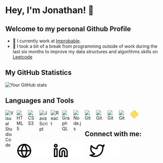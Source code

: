 # Hey, I'm Jonathan! 👋

## Welcome to my personal Github Profile

- 💼 I currently work at [Improbable](https://www.improbable.io).
- 🌱 I took a bit of a break from programming outside of work during the last six months to improve my data structures and algorithms skills on [Leetcode](https://leetcode.com/u/JvW/)

## My GitHub Statistics

![Your GitHub stats](https://github-readme-stats-gold-tau-46.vercel.app/api?username=jonathanvwersch&show_icons=true&theme=radical&&hide=stars,contribs,grade&hide_rank=true)

## Languages and Tools

<img align="left" alt="Visual Studio Code" width="26px" src="https://cdn.jsdelivr.net/gh/devicons/devicon/icons/vscode/vscode-original.svg" style="padding-right:10px;" />
<img align="left" alt="HTML5" width="26px" src="https://cdn.jsdelivr.net/gh/devicons/devicon/icons/html5/html5-original.svg" style="padding-right:10px;" />
<img align="left" alt="CSS3" width="26px" src="https://cdn.jsdelivr.net/gh/devicons/devicon/icons/css3/css3-original.svg" style="padding-right:10px;" />
<img align="left" alt="JavaScript" width="26px" src="https://cdn.jsdelivr.net/gh/devicons/devicon/icons/javascript/javascript-original.svg" style="padding-right:10px;" />
<img align="left" alt="React" width="26px" src="https://cdn.jsdelivr.net/gh/devicons/devicon/icons/react/react-original.svg" style="padding-right:10px;" />
<img align="left" alt="GraphQL" width="26px" src="https://cdn.jsdelivr.net/gh/devicons/devicon/icons/graphql/graphql-plain.svg" style="padding-right:10px;" />
<img align="left" alt="Node.js" width="26px" src="https://cdn.jsdelivr.net/gh/devicons/devicon/icons/nodejs/nodejs-original.svg" style="padding-right:10px;" />
<img align="left" alt="Git" width="26px" src="https://cdn.jsdelivr.net/gh/devicons/devicon/icons/git/git-original.svg" style="padding-right:10px;" />
<img align="left" alt="Git" width="26px" src="https://cdn.jsdelivr.net/gh/devicons/devicon/icons/typescript/typescript-original.svg" style="padding-right:10px;" />
<img align="left" alt="Git" width="26px" src="https://cdn.jsdelivr.net/gh/devicons/devicon/icons/nextjs/nextjs-original.svg" style="padding-right:10px;" />
<img align="left" alt="Git" width="26px" src="https://cdn.jsdelivr.net/gh/devicons/devicon/icons/postgresql/postgresql-original.svg" style="padding-right:10px;" />
<img align="left" alt="Git" width="26px" src="https://github.com/devicons/devicon/blob/v2.16.0/icons/python/python-plain.svg" style="padding-right:10px;" />

<br/><br/>

## Connect with me:

[![website](./img/globe-light.svg)](https://j-vw.com#gh-light-mode-only)
[![website](./img/globe-dark.svg)](https://j-vw.com#gh-dark-mode-only)
&nbsp;&nbsp;
[![website](./img/linkedin-light.svg)](https://linkedin.com/in/jonathan-van-wersch#gh-light-mode-only)
[![website](./img/linkedin-dark.svg)](https://linkedin.com/in/jonathan-van-wersch#gh-dark-mode-only)
&nbsp;&nbsp;
[![website](./img/twitter-light.svg)](https://twitter.com/jonathanvwersch#gh-light-mode-only)
[![website](./img/twitter-dark.svg)](https://twitter.com/jonathanvwersch#gh-dark-mode-only)
